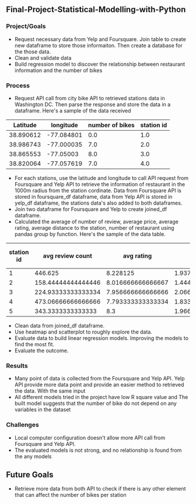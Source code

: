 ## Final-Project-Statistical-Modelling-with-Python

### Project/Goals

- Request necessary data from Yelp and Foursquare. Join table to create new dataframe to store those informaiton. Then  create a database for the those data.
- Clean and validate data
- Build regression model to discover the relationship between restaurant information and the number of bikes

### Process
- Request API call from city bike API to retrieved stations data in Washington DC. Then parse the response and store the data in a dataframe. Here's a sample of the data received

|Latitude|longitude|	number of bikes|	station id|
|--------|---------|-----------------|------------|
|38.890612|	-77.084801|	0.0|	1.0|
|38.986743|	-77.000035|	7.0|	2.0|
|38.865553|	-77.05003|	8.0|	3.0|
|38.820064|	-77.057619|	7.0|	4.0|
  
- For each stations, use the latitude and longitude to call API request from Foursquare and Yelp API to retrieve the information of restaurant in the 1000m radius from the station cordinate. Data from Foursquare API is stored in foursquare_df dataframe, data from Yelp API is stored in yelp_df dataframe, the stations data's also added to both dataframes.
- Join two dataframe for Foursquare and Yelp to create joined_df dataframe. 
- Calculated the average of number of review, average price, average rating, average distance to the station, number of restaurant using pandas group by function. Here's the sample of the data table.

|station id|	avg review count|	avg rating|	avg price|	avg distance|	number of bikes|	restaurant count|	high rating count|
|----------|------------------|-----------|-----------|-------------|----------------|------------------|------------------|
|1|	446.625|	8.228125|	1.9375|	377.0650297202951|	5.0|	16|	16|
|2|	158.44444444444446|	8.016666666666667|	1.4444444444444444|	934.1618002209115|	9.0|	9|	9|
|3|	224.93333333333334|	7.956666666666666|	2.066666666666667|	727.4667194596877|	7.0|	15|	15|
|4|	473.06666666666666|	7.793333333333334|	1.8333333333333333|	436.893646151426|	9.0|	15|	15|
|5|	343.3333333333333|	8.3|	1.9666666666666666|	580.3412780723908|	15.0|	15|	15|

- Clean data from joined_df dataframe.
- Use heatmap and scatterplot to roughly explore the data.
- Evaluate data to build linear regression models. Improving the models to find the most fit.
- Evaluate the outcome.

### Results
- Many point of data is collected from the Foursquare and Yelp API. Yelp API provide more data point and provide an easier method to retrieved the data. With the same input 
- All different models tried in the project have low R square value and The built model suggests that the number of bike do not depend on any variables in the dataset

### Challenges 
- Local computer configuration doesn't allow more API call from Foursquare and Yelp API.
- The evaluated models is not strong, and no relationship is found from the any models
## Future Goals
- Retrieve more data from both API to check if there is any other element that can affect the number of bikes per station


